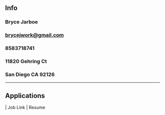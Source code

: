 ## Info
### Bryce Jarboe
### brycejwork@gmail.com
### 8583718741
### 11820 Gehring Ct
### San Diego CA 92126
---
## Applications
| Job Link    | Resume
